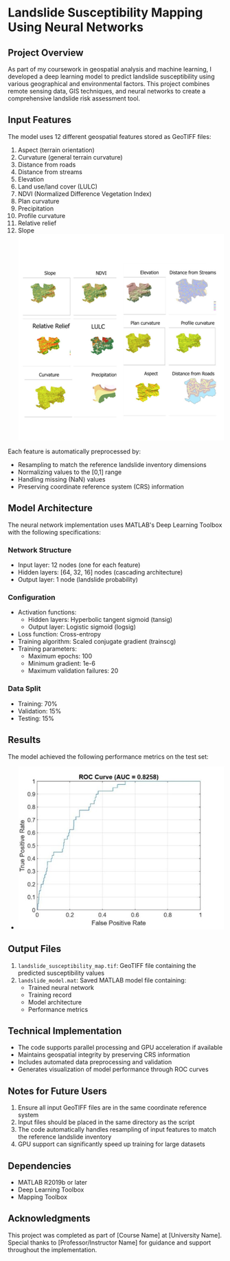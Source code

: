# Landslide Susceptibility Mapping Using Neural Networks

## Project Overview
As part of my coursework in geospatial analysis and machine learning, I developed a deep learning model to predict landslide susceptibility using various geographical and environmental factors. This project combines remote sensing data, GIS techniques, and neural networks to create a comprehensive landslide risk assessment tool.

## Input Features
The model uses 12 different geospatial features stored as GeoTIFF files:
1. Aspect (terrain orientation)
2. Curvature (general terrain curvature)
3. Distance from roads
4. Distance from streams
5. Elevation
6. Land use/land cover (LULC)
7. NDVI (Normalized Difference Vegetation Index)
8. Plan curvature
9. Precipitation
10. Profile curvature
11. Relative relief
12. Slope
![](images/inputs.png)


Each feature is automatically preprocessed by:
- Resampling to match the reference landslide inventory dimensions
- Normalizing values to the [0,1] range
- Handling missing (NaN) values
- Preserving coordinate reference system (CRS) information

## Model Architecture
The neural network implementation uses MATLAB's Deep Learning Toolbox with the following specifications:

### Network Structure
- Input layer: 12 nodes (one for each feature)
- Hidden layers: [64, 32, 16] nodes (cascading architecture)
- Output layer: 1 node (landslide probability)

### Configuration
- Activation functions:
  - Hidden layers: Hyperbolic tangent sigmoid (tansig)
  - Output layer: Logistic sigmoid (logsig)
- Loss function: Cross-entropy
- Training algorithm: Scaled conjugate gradient (trainscg)
- Training parameters:
  - Maximum epochs: 100
  - Minimum gradient: 1e-6
  - Maximum validation failures: 20

### Data Split
- Training: 70%
- Validation: 15%
- Testing: 15%

## Results
The model achieved the following performance metrics on the test set:
- ![AUC- ROC](images/AUC-ROC.jpg)

## Output Files
1. `landslide_susceptibility_map.tif`: GeoTIFF file containing the predicted susceptibility values
2. `landslide_model.mat`: Saved MATLAB model file containing:
   - Trained neural network
   - Training record
   - Model architecture
   - Performance metrics

## Technical Implementation
- The code supports parallel processing and GPU acceleration if available
- Maintains geospatial integrity by preserving CRS information
- Includes automated data preprocessing and validation
- Generates visualization of model performance through ROC curves

## Notes for Future Users
1. Ensure all input GeoTIFF files are in the same coordinate reference system
2. Input files should be placed in the same directory as the script
3. The code automatically handles resampling of input features to match the reference landslide inventory
4. GPU support can significantly speed up training for large datasets

## Dependencies
- MATLAB R2019b or later
- Deep Learning Toolbox
- Mapping Toolbox

## Acknowledgments
This project was completed as part of [Course Name] at [University Name]. Special thanks to [Professor/Instructor Name] for guidance and support throughout the implementation.
